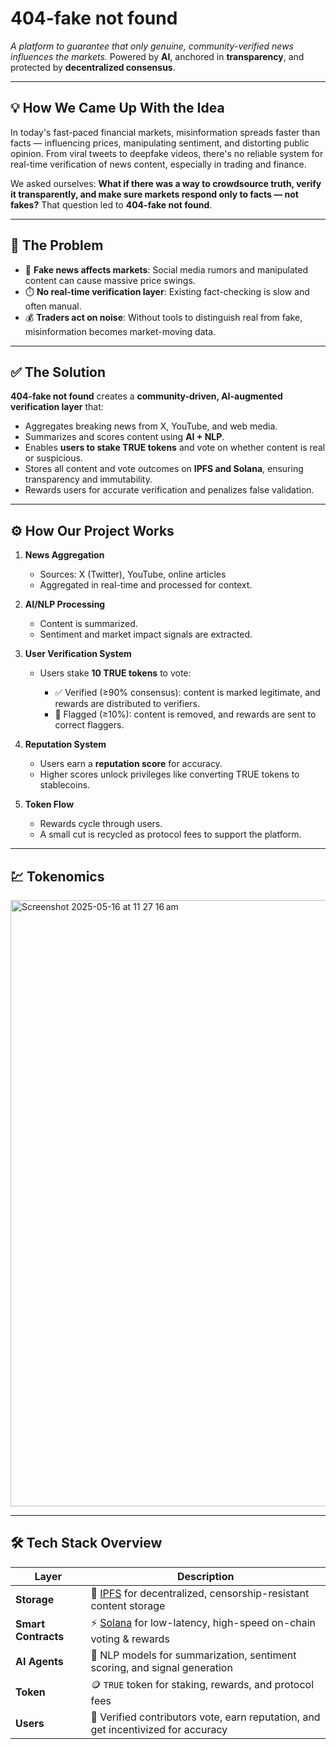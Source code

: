 # 404-fake not found

*A platform to guarantee that only genuine, community-verified news influences the markets.*
Powered by **AI**, anchored in **transparency**, and protected by **decentralized consensus**.

---

## 💡 How We Came Up With the Idea

In today's fast-paced financial markets, misinformation spreads faster than facts — influencing prices, manipulating sentiment, and distorting public opinion. From viral tweets to deepfake videos, there's no reliable system for real-time verification of news content, especially in trading and finance.

We asked ourselves:
**What if there was a way to crowdsource truth, verify it transparently, and make sure markets respond only to facts — not fakes?**
That question led to **404-fake not found**.

---

## 🧨 The Problem

* 🚫 **Fake news affects markets**: Social media rumors and manipulated content can cause massive price swings.
* ⏱️ **No real-time verification layer**: Existing fact-checking is slow and often manual.
* 💰 **Traders act on noise**: Without tools to distinguish real from fake, misinformation becomes market-moving data.

---

## ✅ The Solution

**404-fake not found** creates a **community-driven, AI-augmented verification layer** that:

* Aggregates breaking news from X, YouTube, and web media.
* Summarizes and scores content using **AI + NLP**.
* Enables **users to stake TRUE tokens** and vote on whether content is real or suspicious.
* Stores all content and vote outcomes on **IPFS and Solana**, ensuring transparency and immutability.
* Rewards users for accurate verification and penalizes false validation.

---

## ⚙️ How Our Project Works

1. **News Aggregation**

   * Sources: X (Twitter), YouTube, online articles
   * Aggregated in real-time and processed for context.

2. **AI/NLP Processing**

   * Content is summarized.
   * Sentiment and market impact signals are extracted.

3. **User Verification System**

   * Users stake **10 TRUE tokens** to vote:

     * ✅ Verified (≥90% consensus): content is marked legitimate, and rewards are distributed to verifiers.
     * 🚫 Flagged (≥10%): content is removed, and rewards are sent to correct flaggers.

4. **Reputation System**

   * Users earn a **reputation score** for accuracy.
   * Higher scores unlock privileges like converting TRUE tokens to stablecoins.

5. **Token Flow**

   * Rewards cycle through users.
   * A small cut is recycled as protocol fees to support the platform.

---

## 💹 Tokenomics

<img width="970" alt="Screenshot 2025-05-16 at 11 27 16 am" src="https://github.com/user-attachments/assets/b95ae102-2c36-4e25-bb9f-0b40e5b9f5f5" />


---

## 🛠️ Tech Stack Overview

| Layer               | Description                                                                           |
| ------------------- | ------------------------------------------------------------------------------------- |
| **Storage**         | 🔐 [IPFS](https://ipfs.tech/) for decentralized, censorship-resistant content storage |
| **Smart Contracts** | ⚡ [Solana](https://solana.com/) for low-latency, high-speed on-chain voting & rewards |
| **AI Agents**       | 🤖 NLP models for summarization, sentiment scoring, and signal generation             |
| **Token**           | 🪙 `TRUE` token for staking, rewards, and protocol fees                               |
| **Users**           | 👥 Verified contributors vote, earn reputation, and get incentivized for accuracy     |
